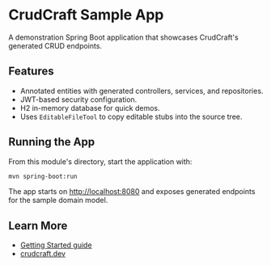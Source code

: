 # CrudCraft Sample App

A demonstration Spring Boot application that showcases CrudCraft's generated CRUD endpoints.

## Features
- Annotated entities with generated controllers, services, and repositories.
- JWT-based security configuration.
- H2 in-memory database for quick demos.
- Uses `EditableFileTool` to copy editable stubs into the source tree.

## Running the App
From this module's directory, start the application with:
```bash
mvn spring-boot:run
```
The app starts on <http://localhost:8080> and exposes generated endpoints for the sample domain model.

## Learn More
- [Getting Started guide](../guides/getting-started.md)
- [crudcraft.dev](https://crudcraft.dev)

